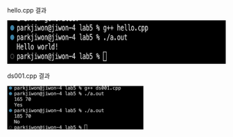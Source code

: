 hello.cpp 결과<br>

<img src= 'https://github.com/jiwonpark831/22300323_PJW_DS/blob/main/lab5/results/hello.png?raw=true' height = 100>

ds001.cpp 결과<br>

<img src='https://github.com/jiwonpark831/22300323_PJW_DS/blob/main/lab5/results/ds001.png' height = 100>